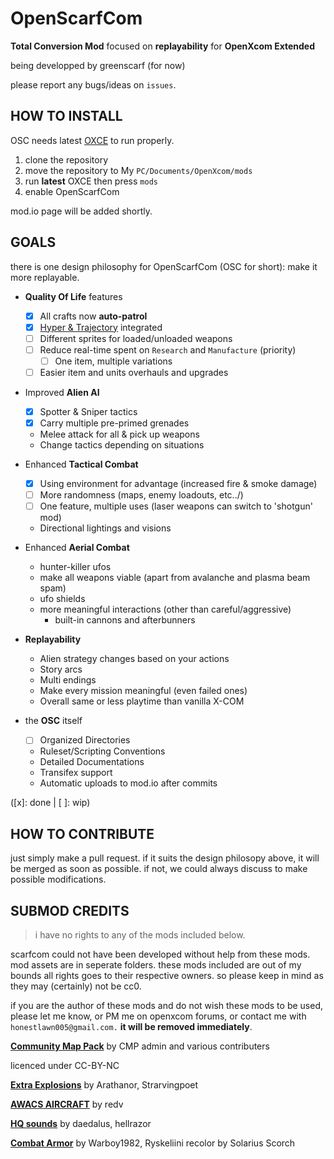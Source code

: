 # OpenScarfCom

**Total Conversion Mod** focused on **replayability** for **OpenXcom Extended**

being developped by greenscarf (for now)

please report any bugs/ideas on `issues`.

## HOW TO INSTALL

OSC needs latest [OXCE](https://openxcom.mod.io/openxcom-extended "link to mod.io page") to run properly.

1. clone the repository
2. move the repository to My `PC/Documents/OpenXcom/mods`
3. run **latest** OXCE then press `mods`
4. enable OpenScarfCom

mod.io page will be added shortly.

## GOALS

there is one design philosophy for OpenScarfCom (OSC for short): make it more replayable.

- **Quality Of Life** features

  - [x] All crafts now **auto-patrol**
  - [x] [Hyper & Trajectory](https://openxcom.mod.io/oxce-hyper-velocity1) integrated
  - [ ] Different sprites for loaded/unloaded weapons
  - [ ] Reduce real-time spent on `Research` and `Manufacture` (priority)
    - [ ] One item, multiple variations
  - [ ] Easier item and units overhauls and upgrades

- Improved **Alien AI**
  - [x] Spotter & Sniper tactics
  - [x] Carry multiple pre-primed grenades
  - Melee attack for all & pick up weapons
  - Change tactics depending on situations
- Enhanced **Tactical Combat**
  - [x] Using environment for advantage (increased fire & smoke damage)
  - [ ] More randomness (maps, enemy loadouts, etc../)
  - [ ] One feature, multiple uses (laser weapons can switch to 'shotgun' mod)
  - Directional lightings and visions
- Enhanced **Aerial Combat**
  - hunter-killer ufos
  - make all weapons viable (apart from avalanche and plasma beam spam)
  - ufo shields
  - more meaningful interactions (other than careful/aggressive)
    - built-in cannons and afterbunners
- **Replayability**
  - Alien strategy changes based on your actions
  - Story arcs
  - Multi endings
  - Make every mission meaningful (even failed ones)
  - Overall same or less playtime than vanilla X-COM
- the **OSC** itself
  - [ ] Organized Directories
  - Ruleset/Scripting Conventions
  - Detailed Documentations
  - Transifex support
  - Automatic uploads to mod.io after commits

([x]: done | [ ]: wip)

## HOW TO CONTRIBUTE

just simply make a pull request. if it suits the design philosopy above, it will be merged as soon as possible. if not, we could always discuss to make possible modifications.

## SUBMOD CREDITS

> i have no rights to any of the mods included below.

scarfcom could not have been developed without help from these mods. mod assets are in seperate folders. these mods included are out of my bounds all rights goes to their respective owners. so please keep in mind as they may (certainly) not be cc0.

if you are the author of these mods and do not wish these mods to be used, please let me know, or PM me on openxcom forums, or contact me with `honestlawn005@gmail.com.` **it will be removed immediately**.

[**Community Map Pack**](https://openxcom.mod.io/community-map-pack)
by CMP admin and various contributers

licenced under CC-BY-NC

[**Extra Explosions**](https://openxcom.mod.io/extra-explosions)
by Arathanor, Strarvingpoet

[**AWACS AIRCRAFT**](https://openxcom.org/forum/index.php?topic=2952)
by redv

[**HQ sounds**](https://openxcom.mod.io/hqsounds-by-daedalus)
by daedalus, hellrazor

[**Combat Armor**](https://openxcom.org/forum/index.php?topic=1281)
by Warboy1982, Ryskeliini
recolor by Solarius Scorch
